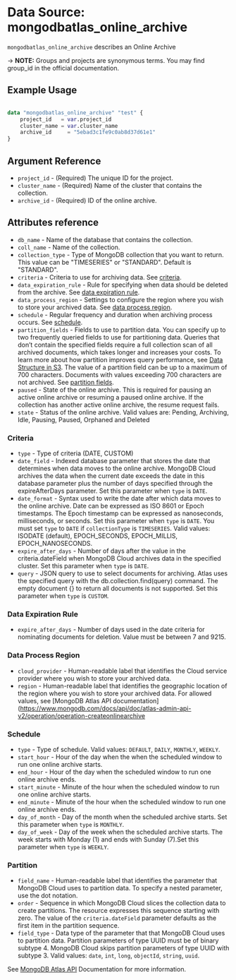 # Data Source: mongodbatlas_online_archive

`mongodbatlas_online_archive` describes an Online Archive

-> **NOTE:** Groups and projects are synonymous terms. You may find group_id in the official documentation.


## Example Usage

```terraform 

data "mongodbatlas_online_archive" "test" {
    project_id   = var.project_id
    cluster_name = var.cluster_name
    archive_id     = "5ebad3c1fe9c0ab8d37d61e1"
}
```

## Argument Reference

* `project_id`    - (Required) The unique ID for the project.
* `cluster_name`  - (Required) Name of the cluster that contains the collection.
* `archive_id`      - (Required) ID of the online archive.

## Attributes reference
* `db_name`          -  Name of the database that contains the collection.
* `coll_name`        -  Name of the collection.
* `collection_type`  -  Type of MongoDB collection that you want to return. This value can be "TIMESERIES" or "STANDARD". Default is "STANDARD".
* `criteria` - Criteria to use for archiving data. See [criteria](#criteria).
* `data_expiration_rule` - Rule for specifying when data should be deleted from the archive. See [data expiration rule](#data-expiration-rule).
* `data_process_region` - Settings to configure the region where you wish to store your archived data. See [data process region](#data-process-region).
* `schedule` - Regular frequency and duration when archiving process occurs. See [schedule](#schedule).
* `partition_fields` - Fields to use to partition data. You can specify up to two frequently queried fields to use for partitioning data. Queries that don’t contain the specified fields require a full collection scan of all archived documents, which takes longer and increases your costs. To learn more about how partition improves query performance, see [Data Structure in S3](https://docs.mongodb.com/datalake/admin/optimize-query-performance/#data-structure-in-s3). The value of a partition field can be up to a maximum of 700 characters. Documents with values exceeding 700 characters are not archived. See [partition fields](#partition).
* `paused` - State of the online archive. This is required for pausing an active online archive or resuming a paused online archive. If the collection has another active online archive, the resume request fails.
* `state`    - Status of the online archive. Valid values are: Pending, Archiving, Idle, Pausing, Paused, Orphaned and Deleted

### Criteria
* `type`          - Type of criteria (DATE, CUSTOM)
* `date_field`   - Indexed database parameter that stores the date that determines when data moves to the online archive. MongoDB Cloud archives the data when the current date exceeds the date in this database parameter plus the number of days specified through the expireAfterDays parameter. Set this parameter when `type` is `DATE`.
* `date_format`   - Syntax used to write the date after which data moves to the online archive. Date can be expressed as ISO 8601 or Epoch timestamps. The Epoch timestamp can be expressed as nanoseconds, milliseconds, or seconds. Set this parameter when `type` is `DATE`. You must set `type` to `DATE` if `collectionType` is `TIMESERIES`. Valid values:  ISODATE (default), EPOCH_SECONDS, EPOCH_MILLIS, EPOCH_NANOSECONDS.
* `expire_after_days` - Number of days after the value in the criteria.dateField when MongoDB Cloud archives data in the specified cluster. Set this parameter when `type` is `DATE`.
* `query` - JSON query to use to select documents for archiving. Atlas uses the specified query with the db.collection.find(query) command. The empty document {} to return all documents is not supported. Set this parameter when `type` is `CUSTOM`.

### Data Expiration Rule
* `expire_after_days` - Number of days used in the date criteria for nominating documents for deletion. Value must be between 7 and 9215.

### Data Process Region
* `cloud_provider` - Human-readable label that identifies the Cloud service provider where you wish to store your archived data.
* `region` - Human-readable label that identifies the geographic location of the region where you wish to store your archived data. For allowed values, see [MongoDB Atlas API documentation](https://www.mongodb.com/docs/api/doc/atlas-admin-api-v2/operation/operation-createonlinearchive


### Schedule

* `type`          - Type of schedule. Valid values: `DEFAULT`, `DAILY`, `MONTHLY`, `WEEKLY`.
* `start_hour`    - Hour of the day when the when the scheduled window to run one online archive starts.  
* `end_hour`      - Hour of the day when the scheduled window to run one online archive ends.
* `start_minute`   - Minute of the hour when the scheduled window to run one online archive starts.
* `end_minute`     - Minute of the hour when the scheduled window to run one online archive ends.
* `day_of_month`   - Day of the month when the scheduled archive starts. Set this parameter when `type` is `MONTHLY`.
* `day_of_week`     - Day of the week when the scheduled archive starts. The week starts with Monday (1) and ends with Sunday (7).Set this parameter when `type` is `WEEKLY`.

### Partition
* `field_name` - Human-readable label that identifies the parameter that MongoDB Cloud uses to partition data. To specify a nested parameter, use the dot notation.
* `order` - Sequence in which MongoDB Cloud slices the collection data to create partitions. The resource expresses this sequence starting with zero. The value of the `criteria.dateField` parameter defaults as the first item in the partition sequence.
* `field_type` - Data type of the parameter that that MongoDB Cloud uses to partition data. Partition parameters of type UUID must be of binary subtype 4. MongoDB Cloud skips partition parameters of type UUID with subtype 3. Valid values: `date`, `int`, `long`, `objectId`, `string`, `uuid`.

See [MongoDB Atlas API](https://docs.atlas.mongodb.com/reference/api/online-archive-get-one/) Documentation for more information.


